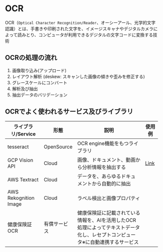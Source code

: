 # OCR

OCR（`Optical Character Recognition/Reader`、オーシーアール、光学的文字認識）とは、手書きや印刷された文字を、イメージスキャナやデジタルカメラによって読みとり、コンピュータが利用できるデジタルの文字コードに変換する技術

## OCRの処理の流れ

1. 画像取り込み(アップロード)
2. レイアウト解析 (deskew: スキャンした画像の傾きや歪みを修正する)
3. グレースケールにコンバート
4. 解析及び抽出
5. 抽出データのバリデーション

## OCRでよく使われるサービス及びライブラリ

| ライブラリ/Service | 形態        | 説明                                                                             | 使用例                             |
|--------------------|-------------|--------------------------------------------------------------------------------|----------------------------------|
| tesseract          | OpenSource  | OCR engine機能をもつライブラリ                                                  |                                  |
| GCP Vision API     | Cloud       | 画像、ドキュメント、動画から分析情報を抽出する                                   | [Link](https://note.com/newbees/n/n39f67f6daff0) |
| AWS Textract       | Cloud       | データを、あらゆるドキュメントから自動的に抽出                                   |                                  |
| AWS Rekognition Image | Cloud    | ラベル検出と画像プロパティ                                                     |                                  |
| 健康保険証OCR       | 有償サービス | 健康保険証に記載されている情報を、AIを活用したOCR処理によってテキストデータ化し、レセプトコンピュータ※に自動連携するサービス |                                  |
